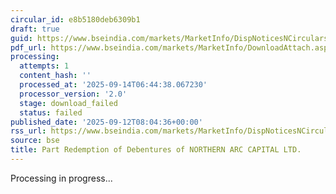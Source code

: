 ```yaml
---
circular_id: e8b5180deb6309b1
draft: true
guid: https://www.bseindia.com/markets/MarketInfo/DispNoticesNCirculars.aspx?Noticeid={04650338-61BE-4321-A137-FD06EFF1BB0A}&noticeno=20250912-35&dt=09/12/2025&icount=35&totcount=103&flag=0
pdf_url: https://www.bseindia.com/markets/MarketInfo/DownloadAttach.aspx?id=20250912-35&attachedId=
processing:
  attempts: 1
  content_hash: ''
  processed_at: '2025-09-14T06:44:38.067230'
  processor_version: '2.0'
  stage: download_failed
  status: failed
published_date: '2025-09-12T08:04:36+00:00'
rss_url: https://www.bseindia.com/markets/MarketInfo/DispNoticesNCirculars.aspx?Noticeid={04650338-61BE-4321-A137-FD06EFF1BB0A}&noticeno=20250912-35&dt=09/12/2025&icount=35&totcount=103&flag=0
source: bse
title: Part Redemption of Debentures of NORTHERN ARC CAPITAL LTD.
---
```


Processing in progress...